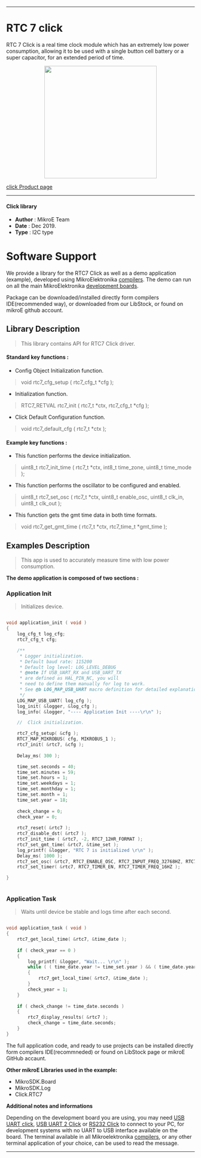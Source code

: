 
---
# RTC 7 click

RTC 7 Click is a real time clock module which has an extremely low power consumption, allowing it to be used with a single button cell battery or a super capacitor, for an extended period of time. 

<p align="center">
  <img src="https://download.mikroe.com/images/click_for_ide/rtc7_click.png" height=300px>
</p>

[click Product page](https://www.mikroe.com/rtc-7-click)

---


#### Click library 

- **Author**        : MikroE Team
- **Date**          : Dec 2019.
- **Type**          : I2C type


# Software Support

We provide a library for the RTC7 Click 
as well as a demo application (example), developed using MikroElektronika 
[compilers](https://shop.mikroe.com/compilers). 
The demo can run on all the main MikroElektronika [development boards](https://shop.mikroe.com/development-boards).

Package can be downloaded/installed directly form compilers IDE(recommended way), or downloaded from our LibStock, or found on mikroE github account. 

## Library Description

> This library contains API for RTC7 Click driver.

#### Standard key functions :

- Config Object Initialization function.
> void rtc7_cfg_setup ( rtc7_cfg_t *cfg ); 
 
- Initialization function.
> RTC7_RETVAL rtc7_init ( rtc7_t *ctx, rtc7_cfg_t *cfg );

- Click Default Configuration function.
> void rtc7_default_cfg ( rtc7_t *ctx );


#### Example key functions :

- This function performs the device initialization.
> uint8_t rtc7_init_time ( rtc7_t *ctx, int8_t time_zone, uint8_t time_mode );
 
- This function performs the oscillator to be configured and enabled.
> uint8_t rtc7_set_osc ( rtc7_t *ctx, uint8_t enable_osc, uint8_t clk_in, uint8_t clk_out );

- This function gets the gmt time data in both time formats.
> void rtc7_get_gmt_time ( rtc7_t *ctx, rtc7_time_t *gmt_time );

## Examples Description

> This app is used to accurately measure time with low power consumption.

**The demo application is composed of two sections :**

### Application Init 

> Initializes device.

```c

void application_init ( void )
{
    log_cfg_t log_cfg;
    rtc7_cfg_t cfg;

    /** 
     * Logger initialization.
     * Default baud rate: 115200
     * Default log level: LOG_LEVEL_DEBUG
     * @note If USB_UART_RX and USB_UART_TX 
     * are defined as HAL_PIN_NC, you will 
     * need to define them manually for log to work. 
     * See @b LOG_MAP_USB_UART macro definition for detailed explanation.
     */
    LOG_MAP_USB_UART( log_cfg );
    log_init( &logger, &log_cfg );
    log_info( &logger, "---- Application Init ----\r\n" );

    //  Click initialization.

    rtc7_cfg_setup( &cfg );
    RTC7_MAP_MIKROBUS( cfg, MIKROBUS_1 );
    rtc7_init( &rtc7, &cfg );
    
    Delay_ms( 300 );

    time_set.seconds = 40;
    time_set.minutes = 59;
    time_set.hours = 1;
    time_set.weekdays = 1;
    time_set.monthday = 1;
    time_set.month = 1;
    time_set.year = 18;
    
    check_change = 0;
    check_year = 0;
    
    rtc7_reset( &rtc7 );
    rtc7_disable_dst( &rtc7 );
    rtc7_init_time ( &rtc7, -2, RTC7_12HR_FORMAT );
    rtc7_set_gmt_time( &rtc7, &time_set );
    log_printf( &logger, "RTC 7 is initialized \r\n" );
    Delay_ms( 1000 );
    rtc7_set_osc( &rtc7, RTC7_ENABLE_OSC, RTC7_INPUT_FREQ_32768HZ, RTC7_OUTPUT_FREQ_32768HZ );
    rtc7_set_timer( &rtc7, RTC7_TIMER_EN, RTC7_TIMER_FREQ_16HZ );

}
  
```

### Application Task

> Waits until device be stable and logs time after each second.

```c

void application_task ( void )
{
    rtc7_get_local_time( &rtc7, &time_date );
    
    if ( check_year == 0 )
    {
        log_printf( &logger, "Wait... \r\n" );
        while ( ( time_date.year != time_set.year ) && ( time_date.year != ( time_set.year + 1 ) ) && ( time_date.year != ( time_set.year - 1 ) ) )
        {
            rtc7_get_local_time( &rtc7, &time_date );
        }
        check_year = 1;
    }
    
    if ( check_change != time_date.seconds )
    {
        rtc7_display_results( &rtc7 );
        check_change = time_date.seconds;
    }
}

```

The full application code, and ready to use projects can be  installed directly form compilers IDE(recommneded) or found on LibStock page or mikroE GitHub accaunt.

**Other mikroE Libraries used in the example:** 

- MikroSDK.Board
- MikroSDK.Log
- Click.RTC7

**Additional notes and informations**

Depending on the development board you are using, you may need 
[USB UART click](https://shop.mikroe.com/usb-uart-click), 
[USB UART 2 Click](https://shop.mikroe.com/usb-uart-2-click) or 
[RS232 Click](https://shop.mikroe.com/rs232-click) to connect to your PC, for 
development systems with no UART to USB interface available on the board. The 
terminal available in all Mikroelektronika 
[compilers](https://shop.mikroe.com/compilers), or any other terminal application 
of your choice, can be used to read the message.



---
